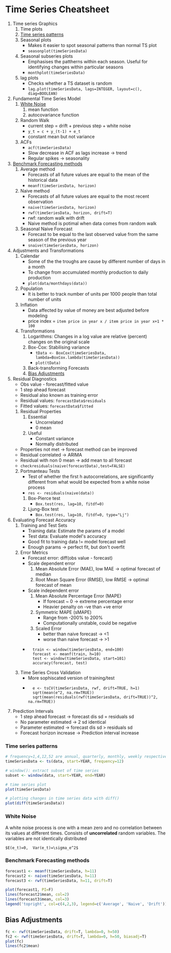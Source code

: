 # Time Series Cheatsheet

1. Time series Graphics
    1. Time plots
    2. [Time series patterns](#time-series-patterns)
    3. Seasonal plots
        * Makes it easier to spot seasonal patterns than normal TS plot
        * `seasonplot(timeSeriesData)`
    4. Seasonal subseries plots
        * Emphasises the pattherns within each season. Useful for identifying changes within particular seasons
        * `monthplot(timeSeriesData)`
    5. lag plots
        * Checks whether a TS dataset is random
        * `lag.plot(timeSeriesData, lags=INTEGER, layout=c(), diag=BOOLEAN)`
2. Fundamental Time Series Model
    1. [White Noise](#white-noise)
        1. mean function
        2. autocovariance function
    2. Random Walk
        * current step = drift + previous step + white noise
        * `y_t = c + y_(t-1) + e_t`
        * constant mean but not variance
    3. ACFs
        * `acf(timeSeriesData)`
        * Slow decrease in ACF as lags increase -> trend
        * Regular spikes -> seasonality
3. [Benchmark Forecasting methods](#benchmark-forecasting-methods)
    1. Average method
        * Forecasts of all future values are equal to the mean of the historical data
        * `meanf(timeSeriesData, horizon)`
    2. Naive method
        * Forecasts of all future values are equal to the most recent observation
        * `naive(timeSeriesData, horizon)`
        * `rwf(timeSeriesData, horizon, drift=T)`
        * rwf: random walk with drift
        * Naive method is potimal when data comes from random walk
    3. Seasonal Naive Forecast
        * Forecast to be equal to the last observed value from the same season of the previous year
        * `snaive(timeSeriesData, horizon)`
4. Adjustments and Transformations
    1. Calendar
        * Some of the the troughs are cause by different number of days in a month
        * To change from accumulated monthly production to daily production
        * `plot(data/monthdays(data))`
    2. Population
        * It is better to track number of units per 1000 people than total number of units
    3. Inflation
        * Data affected by value of money are best adjusted before modeling
        * price index = `item price in year x / item price in year x+1 * 100`
    4. Transformations
        1. Logarithms: Changes in a log value are relative (percent) changes on the original scale
        2. Box-Cox: Stabilising variance
            * `tData <- BoxCox(timeSeriesData, lambda=BoxCox.lambda(timeSeriesData))`
            * `plot(tData)`
        3. Back-transforming Forecasts
        4. [Bias Adjustments](#bias-adjustments)
5. Residual Diagnostics
    * Obs value - forecast/fitted value
    * 1 step ahead forecast
    * Residual also known as training error
    * Residual values: `forecastData$residuals`
    * Fitted values: `forecastData$fitted`
    1. Residual Properties
        1. Essential
            * Uncorrelated
            * 0 mean
        2. Useful
            * Constant variance
            * Normally distributed
    * Properties not met -> forecast method can be improved
    * Residual correlated -> ARIMA
    * Residual with non 0 mean -> add mean to all forecast
    * `checkresiduals(naive(forecastData),test=FALSE)`
    2. Portmanteau Tests
        * Test of whether the first h autocorrelations, are significantly different from what would be expected from a white noise process
        * `res <- residuals(naive(data))`
        1. Box-Pierce test
            * `Box.test(res, lag=10, fitdf=0)`
        2. Ljung-Box test
            * `Box.test(res, lag=10, fitdf=0, type="Lj")`
6. Evaluating Forecast Accuracy
    1. Training and Test Sets
        * Training data: Estimate the params of a model
        * Test data: Evaluate model's accuracy
        * Good fit to training data != model forecast well
        * Enough params -> perfect fit, but don't overfit
    2. Error Metrics
        * Forecast error: diff(obs value - forecast)
        * Scale dependent error
            1. Mean Absolute Error (MAE), low MAE -> optimal forecast of median
            2. Root Mean Square Error (RMSE), low RMSE -> optimal forecast of mean
        * Scale independent error
            1. Mean Absolute Percentage Error (MAPE)
                * If forecast ~ 0 -> extreme percentage error
                * Heavier penalty on -ve than +ve error
            2. Symmetric MAPE (sMAPE)
                * Range from -200% to 200%
                * Computationally unstable, could be negative
            3. Scaled Error
                * better than naive forecast -> <1
                * worse than naive forecast -> >1
        * ``` 
            train <- window(timeSeriesData, end=100)
            forecast <- meanf(train, h=10)
            test <- window(timeSeriesData, start=101)
            accuracy(forecast, test)
    3. Time Series Cross Validation
        * More sophiscated version of training/test
        * ``` 
            e <- tsCV(timeSeriesData, rwf, drift=TRUE, h=1)
            sqrt(mean(e^2, na.rm=TRUE))
            sqrt(mean(residuals(rwf(timeSeriesData, drift=TRUE))^2, na.rm=TRUE))
7. Prediction Intervals
    * 1 step ahead forecast -> forecast dis sd = residuals sd
    * No parameter estimated -> 2 sd identical
    * Parameter estimated -> forecast dis sd > residuals sd
    * Forecast horizon increase -> Prediction interval increase




### Time series patterns
```r
# frequency=1,4,12,52 are annual, quarterly, monthly, weekly respectively
timeSeriesData <- ts(data, start=YEAR, frequency=12)

# window(): extract subset of time series
subset <- window(data, start=YEAR, end=YEAR)

# time series plot
plot(timeSeriesData)

# plotting changes in time series data with diff()
plot(diff(timeSeriesData))
```


### White Noise
A white noise process is one with a mean zero and no correlation between its values at different times. Consists of **uncorrelated** random variables. The variables are not identically distributed

`$E(e_t)=0,  Var(e_t)=\sigma_e^2$`


### Benchmark Forecasting methods
```r
forecast1 <- meanf(timeSeriesData, h=11)
forecast2 <- naive(timeSeriesData, h=11)
forecast3 <- rwf(timeSeriesData, h=11, drift=T)

plot(forecast1, PI=F)
lines(forecast2$mean, col=2)
lines(forecast3$mean, col=3)
legend('topright', col=c(4,2,3), legend=c('Average', 'Naive', 'Drift'))
```


## Bias Adjustments
```r
fc <- rwf(timeSeriesData, drift=T, lambda=0, h=50)
fc2 <- rwf(timeSeriesData, drift=T, lambda=0, h=50, biasadj=T)
plot(fc)
lines(fc2$mean)
```